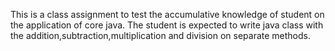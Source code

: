 This is a class assignment to test the accumulative knowledge of student on the application of core java. The student is expected to write java class with the addition,subtraction,multiplication and division on separate methods.

